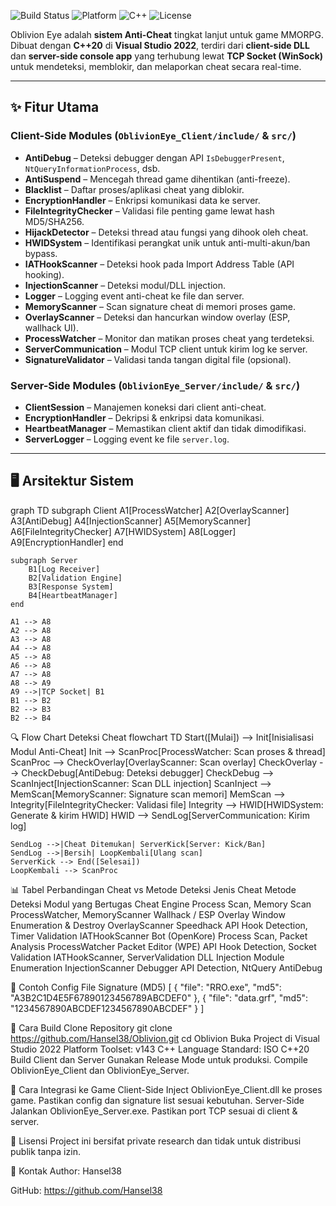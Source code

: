 ![Build Status](https://img.shields.io/badge/build-passing-brightgreen?style=flat-square)
![Platform](https://img.shields.io/badge/platform-Windows-blue?style=flat-square)
![C++](https://img.shields.io/badge/C++-20-blue?style=flat-square)
![License](https://img.shields.io/badge/license-Private-red?style=flat-square)

Oblivion Eye adalah **sistem Anti-Cheat** tingkat lanjut untuk game MMORPG.  
Dibuat dengan **C++20** di **Visual Studio 2022**, terdiri dari **client-side DLL** dan **server-side console app** yang terhubung lewat **TCP Socket (WinSock)** untuk mendeteksi, memblokir, dan melaporkan cheat secara real-time.

---

## ✨ Fitur Utama

### Client-Side Modules (`OblivionEye_Client/include/` & `src/`)
- **AntiDebug** – Deteksi debugger dengan API `IsDebuggerPresent`, `NtQueryInformationProcess`, dsb.
- **AntiSuspend** – Mencegah thread game dihentikan (anti-freeze).
- **Blacklist** – Daftar proses/aplikasi cheat yang diblokir.
- **EncryptionHandler** – Enkripsi komunikasi data ke server.
- **FileIntegrityChecker** – Validasi file penting game lewat hash MD5/SHA256.
- **HijackDetector** – Deteksi thread atau fungsi yang dihook oleh cheat.
- **HWIDSystem** – Identifikasi perangkat unik untuk anti-multi-akun/ban bypass.
- **IATHookScanner** – Deteksi hook pada Import Address Table (API hooking).
- **InjectionScanner** – Deteksi modul/DLL injection.
- **Logger** – Logging event anti-cheat ke file dan server.
- **MemoryScanner** – Scan signature cheat di memori proses game.
- **OverlayScanner** – Deteksi dan hancurkan window overlay (ESP, wallhack UI).
- **ProcessWatcher** – Monitor dan matikan proses cheat yang terdeteksi.
- **ServerCommunication** – Modul TCP client untuk kirim log ke server.
- **SignatureValidator** – Validasi tanda tangan digital file (opsional).

### Server-Side Modules (`OblivionEye_Server/include/` & `src/`)
- **ClientSession** – Manajemen koneksi dari client anti-cheat.
- **EncryptionHandler** – Dekripsi & enkripsi data komunikasi.
- **HeartbeatManager** – Memastikan client aktif dan tidak dimodifikasi.
- **ServerLogger** – Logging event ke file `server.log`.

---

## 🖥 Arsitektur Sistem

graph TD
    subgraph Client
        A1[ProcessWatcher]
        A2[OverlayScanner]
        A3[AntiDebug]
        A4[InjectionScanner]
        A5[MemoryScanner]
        A6[FileIntegrityChecker]
        A7[HWIDSystem]
        A8[Logger]
        A9[EncryptionHandler]
    end

    subgraph Server
        B1[Log Receiver]
        B2[Validation Engine]
        B3[Response System]
        B4[HeartbeatManager]
    end

    A1 --> A8
    A2 --> A8
    A3 --> A8
    A4 --> A8
    A5 --> A8
    A6 --> A8
    A7 --> A8
    A8 --> A9
    A9 -->|TCP Socket| B1
    B1 --> B2
    B2 --> B3
    B2 --> B4

🔍 Flow Chart Deteksi Cheat
flowchart TD
    Start([Mulai]) --> Init[Inisialisasi Modul Anti-Cheat]
    Init --> ScanProc[ProcessWatcher: Scan proses & thread]
    ScanProc --> CheckOverlay[OverlayScanner: Scan overlay]
    CheckOverlay --> CheckDebug[AntiDebug: Deteksi debugger]
    CheckDebug --> ScanInject[InjectionScanner: Scan DLL injection]
    ScanInject --> MemScan[MemoryScanner: Signature scan memori]
    MemScan --> Integrity[FileIntegrityChecker: Validasi file]
    Integrity --> HWID[HWIDSystem: Generate & kirim HWID]
    HWID --> SendLog[ServerCommunication: Kirim log]

    SendLog -->|Cheat Ditemukan| ServerKick[Server: Kick/Ban]
    SendLog -->|Bersih| LoopKembali[Ulang scan]
    ServerKick --> End([Selesai])
    LoopKembali --> ScanProc

📊 Tabel Perbandingan Cheat vs Metode Deteksi
Jenis Cheat	Metode Deteksi	Modul yang Bertugas
Cheat Engine	Process Scan, Memory Scan	ProcessWatcher, MemoryScanner
Wallhack / ESP Overlay	Window Enumeration & Destroy	OverlayScanner
Speedhack	API Hook Detection, Timer Validation	IATHookScanner
Bot (OpenKore)	Process Scan, Packet Analysis	ProcessWatcher
Packet Editor (WPE)	API Hook Detection, Socket Validation	IATHookScanner, ServerValidation
DLL Injection	Module Enumeration	InjectionScanner
Debugger	API Detection, NtQuery	AntiDebug

📑 Contoh Config File Signature (MD5)
[
    {
        "file": "RRO.exe",
        "md5": "A3B2C1D4E5F67890123456789ABCDEF0"
    },
    {
        "file": "data.grf",
        "md5": "1234567890ABCDEF1234567890ABCDEF"
    }
]

🚀 Cara Build
Clone Repository
git clone https://github.com/Hansel38/Oblivion.git
cd Oblivion
Buka Project di Visual Studio 2022
Platform Toolset: v143
C++ Language Standard: ISO C++20
Build Client dan Server
Gunakan Release Mode untuk produksi.
Compile OblivionEye_Client dan OblivionEye_Server.

🔧 Cara Integrasi ke Game
Client-Side
Inject OblivionEye_Client.dll ke proses game.
Pastikan config dan signature list sesuai kebutuhan.
Server-Side
Jalankan OblivionEye_Server.exe.
Pastikan port TCP sesuai di client & server.

📜 Lisensi
Project ini bersifat private research dan tidak untuk distribusi publik tanpa izin.

📩 Kontak
Author: Hansel38

GitHub: https://github.com/Hansel38
